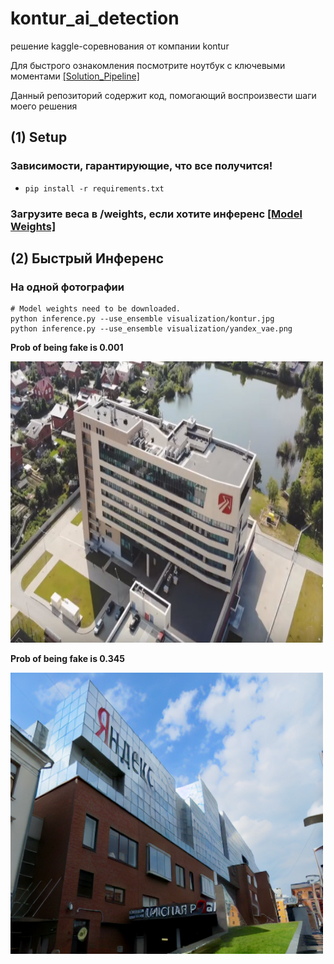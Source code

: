 # kontur_ai_detection
решение kaggle-соревнования от компании kontur

Для быстрого ознакомления посмотрите ноутбук с ключевыми моментами [[Solution_Pipeline]](./solution_pipeline.ipynb)  

Данный репозиторий содержит код, помогающий воспроизвести шаги моего решения

## (1) Setup

### Зависимости, гарантирующие, что все получится!
- `pip install -r requirements.txt`

### Загрузите веса в /weights, если хотите инференс [[Model Weights]](https://drive.google.com/drive/folders/1HrWvw5s-9Ejj5KAMXaPgbQLIoNRQGred?usp=share_link) 


## (2) Быстрый Инференс

### На одной фотографии

```
# Model weights need to be downloaded.
python inference.py --use_ensemble visualization/kontur.jpg
python inference.py --use_ensemble visualization/yandex_vae.png
```
**Prob of being fake is 0.001**         
                                                        
<img src="visualization/kontur.jpg" alt="Image" height="450" width="500">

**Prob of being fake is 0.345**

<img src="visualization/yandex_vae.png" alt="Image" height="450" width="500">

